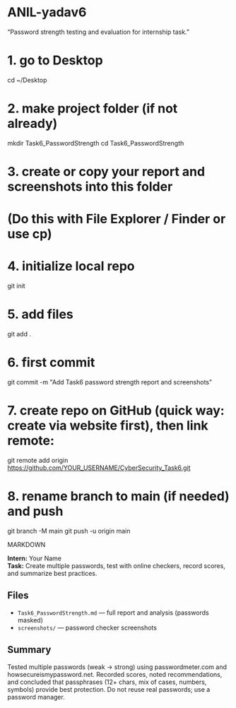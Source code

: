 # ANIL-yadav6
“Password strength testing and evaluation for internship task.”
# 1. go to Desktop
cd ~/Desktop

# 2. make project folder (if not already)
mkdir Task6_PasswordStrength
cd Task6_PasswordStrength

# 3. create or copy your report and screenshots into this folder
# (Do this with File Explorer / Finder or use cp)

# 4. initialize local repo
git init

# 5. add files
git add .

# 6. first commit
git commit -m "Add Task6 password strength report and screenshots"

# 7. create repo on GitHub (quick way: create via website first), then link remote:
git remote add origin https://github.com/YOUR_USERNAME/CyberSecurity_Task6.git

# 8. rename branch to main (if needed) and push
git branch -M main
git push -u origin main


MARKDOWN 


**Intern:** Your Name  
**Task:** Create multiple passwords, test with online checkers, record scores, and summarize best practices.

## Files
- `Task6_PasswordStrength.md` — full report and analysis (passwords masked)
- `screenshots/` — password checker screenshots

## Summary
Tested multiple passwords (weak → strong) using passwordmeter.com and howsecureismypassword.net. Recorded scores, noted recommendations, and concluded that passphrases (12+ chars, mix of cases, numbers, symbols) provide best protection. Do not reuse real passwords; use a password manager.
